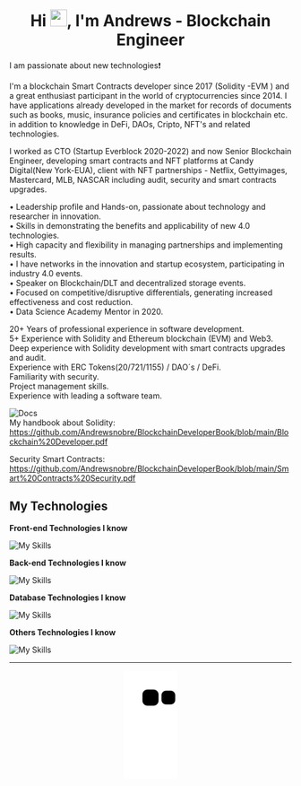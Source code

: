 <h1 align="center">Hi <img src="https://camo.githubusercontent.com/e8e7b06ecf583bc040eb60e44eb5b8e0ecc5421320a92929ce21522dbc34c891/68747470733a2f2f6d656469612e67697068792e636f6d2f6d656469612f6876524a434c467a6361737252346961377a2f67697068792e676966" height="30" width="30" />, I'm Andrews -  Blockchain Engineer</h1>

I am passionate about new technologies:exclamation:


I'm a blockchain Smart Contracts developer since 2017 (Solidity -EVM ) and a great enthusiast participant in the world of cryptocurrencies since 2014. I have applications already developed in the market for records of documents such as books, music, insurance policies and certificates in blockchain etc. in addition to knowledge in DeFi, DAOs, Cripto, NFT's and related technologies.

I worked as CTO (Startup Everblock 2020-2022) and now Senior Blockchain Engineer, developing smart contracts and NFT platforms at Candy Digital(New York-EUA), client with NFT partnerships - Netflix, Gettyimages, Mastercard, MLB, NASCAR including audit, security and smart contracts upgrades.

• Leadership profile and Hands-on, passionate about technology and researcher in innovation.<br>
• Skills in demonstrating the benefits and applicability of new 4.0 technologies.<br>
• High capacity and flexibility in managing partnerships and implementing results.<br>
• I have networks in the innovation and startup ecosystem, participating in industry 4.0 events.<br>
• Speaker on Blockchain/DLT and decentralized storage events.<br>
• Focused on competitive/disruptive differentials, generating increased effectiveness and cost reduction.<br>
• Data Science Academy Mentor in 2020.


20+ Years of professional experience in software development.<br>
5+ Experience with Solidity and Ethereum blockchain (EVM) and Web3.<br>
Deep experience with Solidity development with smart contracts upgrades and audit.<br>
Experience with ERC Tokens(20/721/1155) / DAO´s / DeFi. <br>
Familiarity with security.<br>
Project management skills.<br>
Experience with leading a software team.<br>

![Docs](https://img.shields.io/badge/docs-%F0%9F%93%84-blue)<br>
My handbook about Solidity:<br>
https://github.com/Andrewsnobre/BlockchainDeveloperBook/blob/main/Blockchain%20Developer.pdf

Security Smart Contracts:<br>
https://github.com/Andrewsnobre/BlockchainDeveloperBook/blob/main/Smart%20Contracts%20Security.pdf

## My Technologies

**Front-end Technologies I know**

![My Skills](https://skillicons.dev/icons?i=react,nextjs,html,css,js,ts,jquery)

**Back-end Technologies I know**

![My Skills](https://skillicons.dev/icons?i=solidity,nodejs,js,ts)

**Database Technologies I know**

![My Skills](https://skillicons.dev/icons?i=mongodb,mysql,postgres,sqlserver)

**Others Technologies I know**

![My Skills](https://skillicons.dev/icons?i=docker,git,redis)

---

<p align="center">
  <img src="https://raw.githubusercontent.com/Andrewsnobre/andrewsnobre/output/github-contribution-grid-snake.svg" />
</p>
